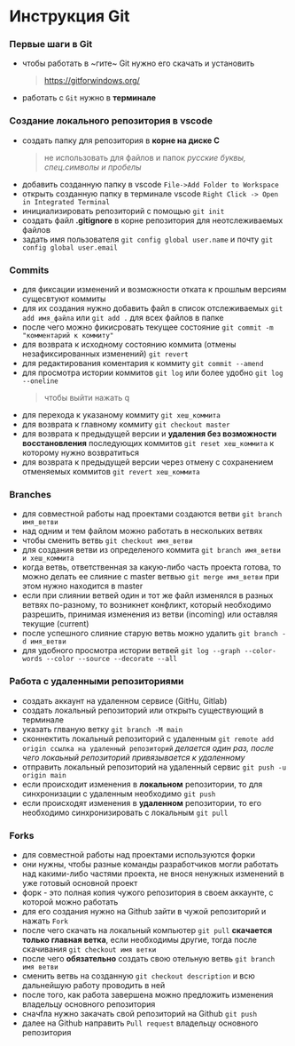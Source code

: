 # Инструкция Git

### Первые шаги в Git

- чтобы работать в ~гите~ Git  нужно его скачать и установить
  > https://gitforwindows.org/
  >
- работать с `Git` нужно в **терминале**

### Создание локального репозитория в vscode

* создать папку для репозитория в **корне на диске C**
  > не использовать для файлов и папок *русские буквы, спец.символы и пробелы*
  >
* добавить созданную папку в vscode `File->Add Folder to Workspace`
* открыть созданную папку в терминале vscode `Right Click -> Open in Integrated Terminal`
* инициализировать репозиторий с помощью `git init`
* создать файл **.gitignore** в корне репозитория для неотслеживаемых файлов
* задать имя пользователя  `git config global user.name` и почту `git config global user.email`

### Commits

* для фиксации изменений и возможности отката к прошлым версиям сущесвтуют коммиты
* для их создания нужно добавить файл в список отслеживаемых `git add имя_файла` или `git add .` для всех файлов в папке
* после чего можно фикисровать текущее состояние `git commit -m "комментарий к коммиту"`
* для возврата к исходному состоянию коммита (отмены незафиксированных изменений) `git revert`
* для редактирования коментария к коммиту `git commit --amend`
* для просмотра истории коммитов `git log` или более удобно `git log --oneline`
  > чтобы выйти нажать q
  >
* для перехода к указаному коммиту `git хеш_коммита`
* для возврата к главному коммиту `git checkout master`
* для возврата к предыдущей версии и **удаления без возможности восстановления** последующих коммитов `git reset хеш_коммита` к которому нужно возвратиться
* для возврата к предыдущей версии через отмену с сохранением отменяемых коммитов `git revert хеш_коммита`

### Branches

* для совместной работы над проектами создаются ветви `git branch имя_ветви`
* над одним и тем файлом можно работать в нескольких ветвях
* чтобы сменить ветвь `git checkout имя_ветви`
* для создания ветви из определеного коммита `git branch имя_ветви и хеш_коммита`
* когда ветвь, ответственная за какую-либо часть проекта готова, то можно делать ее слияние с master ветвью `git merge имя_ветви` при этом нужно находится в master
* если при слиянии ветвей один и тот же файл изменялся в разных ветвях по-разному, то возникнет конфликт, который необходимо разрешить, принимая изменения из ветви (incoming) или оставляя текущие (current)
* после успешного слияние старую ветвь можно удалить `git branch -d имя_ветви`
* для удобного просмотра истории ветвей `git log --graph --color-words --color --source --decorate --all`

### Работа с удаленными репозиториями

* создать аккаунт на удаленном сервисе (GitHu, Gitlab)
* создать локальный репозиторий или открыть существующий в терминале
* указать глваную ветку `git branch -M main`
* сконнектить локальный репозиторий с удаленным `git remote add origin ссылка на удаленный репозиторий` *делается один раз, после чего локаьный репозиторий привязывается к удаленному*
* отправить локальный репозиторий на удаленный сервис `git push -u origin main`
* если происходит изменения в **локальном** репозитории, то для синхронизации с удаленным необходимо  `git push`
* если происходят изменения в **удаленном** репозитории, то его необходимо синхронизировать с локальным `git pull`

### Forks

* для совместной работы над проектами используются форки
* они нужны, чтобы разные команды разработчиков могли работать над какими-либо частями проекта, не внося ненужных изменений в уже готовый основной проект
* форк - это полная копия чужого репозитория в своем аккаунте, с которой можно работать
* для его создания нужно на Github зайти в чужой репозиторий и нажать `Fork`
* после чего скачать на локальный компьютер `git pull` **скачается только главная ветка**, если необходимы другие, тогда после скачивания `git checkout имя ветки`
* после чего **обязательно** создать свою отельную ветвь `git branch имя ветви`
* сменить ветвь на созданную `git checkout description`  и всю дальнейшую работу проводить в ней
* после того, как работа завершена можно предложить изменения владельцу основного репозитория
* сначfла нужно закачать свой репозиторий на Github `git push`
* далее на Github направить `Pull request` владельцу основного репозитория
